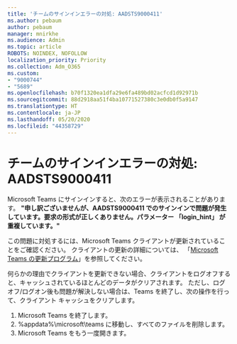 ```yaml
---
title: 'チームのサインインエラーの対処: AADSTS9000411'
ms.author: pebaum
author: pebaum
manager: mnirkhe
ms.audience: Admin
ms.topic: article
ROBOTS: NOINDEX, NOFOLLOW
localization_priority: Priority
ms.collection: Adm_O365
ms.custom:
- "9000744"
- "5689"
ms.openlocfilehash: b70f1320ea1dfa29e6fa489bd02acfcd1d92971b
ms.sourcegitcommit: 88d2918aa51f4ba10771527380c3e0db0f5a9147
ms.translationtype: HT
ms.contentlocale: ja-JP
ms.lasthandoff: 05/20/2020
ms.locfileid: "44358729"
---
```

# <a name="addressing-teams-sign-in-error-aadsts9000411"></a>チームのサインインエラーの対処: AADSTS9000411

Microsoft Teams にサインインすると、次のエラーが表示されることがあります。 **"申し訳ございませんが、AADSTS9000411 でのサインインで問題が発生しています。要求の形式が正しくありません。パラメーター 「login_hint」 が重複しています。"**

この問題に対処するには、Microsoft Teams クライアントが更新されていることをご確認ください。 クライアントの更新の詳細については、 「[Microsoft Teams の更新プログラム](https://support.office.com/article/Update-Microsoft-Teams-535a8e4b-45f0-4f6c-8b3d-91bca7a51db1)」を参照してください。

何らかの理由でクライアントを更新できない場合、クライアントをログオフすると、キャッシュされているほとんどのデータがクリアされます。 ただし、ログオフ/ログオン後も問題が解決しない場合は、Teams を終了し、次の操作を行って、クライアント キャッシュをクリアします。
1. Microsoft Teams を終了します。
2. %appdata%\microsoft\teams に移動し、すべてのファイルを削除します。
3. Microsoft Teams をもう一度開きます。
